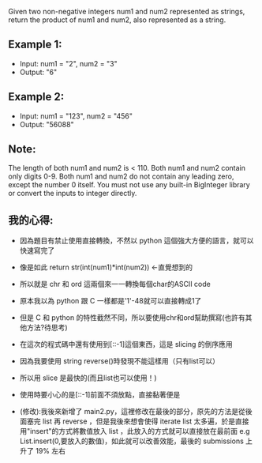 Given two non-negative integers num1 and num2 represented as strings, return the product of num1 and num2, also represented as a string.

## Example 1:

* Input: num1 = "2", num2 = "3"
* Output: "6"
## Example 2:

* Input: num1 = "123", num2 = "456"
* Output: "56088"
## Note:

The length of both num1 and num2 is < 110.
Both num1 and num2 contain only digits 0-9.
Both num1 and num2 do not contain any leading zero, except the number 0 itself.
You must not use any built-in BigInteger library or convert the inputs to integer directly.

## 我的心得:
* 因為題目有禁止使用直接轉換，不然以 python 這個強大方便的語言，就可以快速寫完了
* 像是如此 return str(int(num1)*int(num2)) ←直覺想到的
* 所以就是 chr 和 ord 這兩個來一一轉換每個char的ASCII code
* 原本我以為 python 跟 C 一樣都是'1'-48就可以直接轉成1了
* 但是 C 和 python 的特性截然不同，所以要使用chr和ord幫助撰寫(也許有其他方法?待思考)

* 在這次的程式碼中還有使用到[::-1]這個東西，這是 slicing 的倒序應用
* 因為我要使用 string reverse()時發現不能這樣用（只有list可以）
* 所以用 slice 是最快的(而且list也可以使用！)
* 使用時要小心的是[::-1]前面不須放點，直接黏著便是

* (修改):我後來新增了 main2.py，這裡修改在最後的部分，原先的方法是從後面塞完 list 再 reverse ，但是我後來想會使得 iterate list 太多遍，於是直接用"insert"的方式將數值放入 list ，此放入的方式就可以直接放在最前面 e.g List.insert(0,要放入的數值)，如此就可以改善效能，最後的 submissions 上升了 19% 左右 
